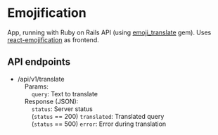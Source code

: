 # Emojification

App, running with Ruby on Rails API (using [emoji_translate](https://rubygems.org/gems/emoji_translate) gem). Uses [react-emojification](https://github.com/vpukhanov/react-emojification) as frontend.

## API endpoints

 - /api/v1/translate  
   &nbsp;&nbsp;&nbsp;&nbsp;Params:  
   &nbsp;&nbsp;&nbsp;&nbsp;&nbsp;&nbsp;&nbsp;&nbsp;`query`: Text to translate  
   &nbsp;&nbsp;&nbsp;&nbsp;Response (JSON):  
   &nbsp;&nbsp;&nbsp;&nbsp;&nbsp;&nbsp;&nbsp;&nbsp;`status`: Server status  
   &nbsp;&nbsp;&nbsp;&nbsp;&nbsp;&nbsp;&nbsp;&nbsp;(`status` == 200) `translated`: Translated query  
   &nbsp;&nbsp;&nbsp;&nbsp;&nbsp;&nbsp;&nbsp;&nbsp;(`status` == 500) `error`: Error during translation
